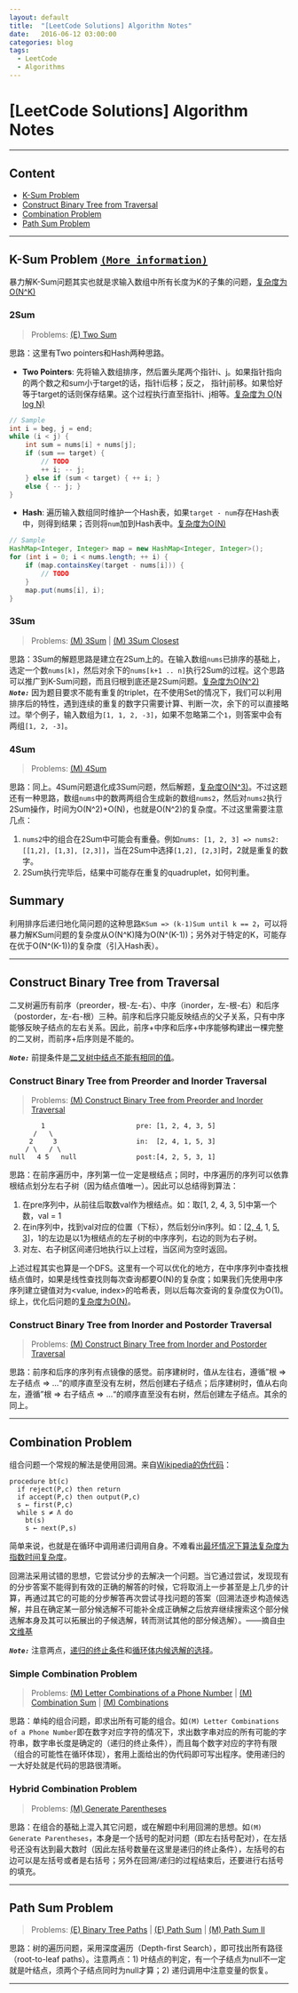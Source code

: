 ```yaml
---
layout: default
title:  "[LeetCode Solutions] Algorithm Notes"
date:   2016-06-12 03:00:00
categories: blog
tags: 
  - LeetCode
  - Algorithms
---
```


<!-- Some JS elements -->
<div class="elevator-button" title="Back to Content"></div>
<script>
var offset = 0;
// https://github.com/tholman/elevator.js
window.onload = function() {
  var elevator = new Elevator({
    element: document.querySelector('.elevator-button'),
    targetElement: document.querySelector('#content'),
    duration: 1000
  });
  offset = elevator.getVerticalOffset();
}
window.onscroll = function() {
	if( $(window).scrollTop() > offset )
		$(".elevator-button").fadeIn(1000);
	else
		$(".elevator-button").fadeOut(1000);
}
</script>

# [LeetCode Solutions] Algorithm Notes
------

<a name="content"></a>

## Content  

- <a href="#ksum">K-Sum Problem</a>
- <a href="#construct_binary_tree_from_traversal">Construct Binary Tree from Traversal</a>
- <a href="#combination">Combination Problem</a>
- <a href="#path_sum">Path Sum Problem</a>

------

<a name="ksum"></a>

## K-Sum Problem [**`(More information)`**](http://www.sigmainfy.com/blog/summary-of-ksum-problems.html)  

暴力解K-Sum问题其实也就是求输入数组中所有长度为K的子集的问题，<u>复杂度为O(N^K)</u>

### 2Sum  

> Problems: [(E) Two Sum](https://leetcode.com/problems/two-sum/)

思路：这里有Two pointers和Hash两种思路。  

- **Two Pointers**: 先将输入数组排序，然后置头尾两个指针i、j。如果指针指向的两个数之和sum小于target的话，指针i后移；反之， 指针j前移。如果恰好等于target的话则保存结果。这个过程执行直至指针i、j相等。<u>复杂度为 O(N log N)</u>  

```java
// Sample
int i = beg, j = end;
while (i < j) {
	int sum = nums[i] + nums[j];
	if (sum == target) {
		// TODO
		++ i; -- j;
	} else if (sum < target) { ++ i; }
	else { -- j; }
}
```  
- **Hash**:  遍历输入数组同时维护一个Hash表，如果`target - num`存在Hash表中，则得到结果；否则将`num`加到Hash表中。<u>复杂度为O(N)</u>  

```java
// Sample
HashMap<Integer, Integer> map = new HashMap<Integer, Integer>();
for (int i = 0; i < nums.length; ++ i) {
	if (map.containsKey(target - nums[i])) {
		// TODO
	}
	map.put(nums[i], i);
}
```

### 3Sum  

> Problems: [(M) 3Sum](https://leetcode.com/problems/3sum/) \| [(M) 3Sum Closest](https://leetcode.com/problems/3sum-closest/)

思路：3Sum的解题思路是建立在2Sum上的。在输入数组`nums`已排序的基础上，选定一个数`nums[k]`，然后对余下的`nums[k+1 .. n]`执行2Sum的过程。这个思路可以推广到K-Sum问题，而且归根到底还是2Sum问题。<u>复杂度为O(N^2)</u>  
***`Note:`*** 因为题目要求不能有重复的triplet，在不使用Set的情况下，我们可以利用排序后的特性，遇到连续的重复的数字只需要计算、判断一次，余下的可以直接略过。举个例子，输入数组为`[1, 1, 2, -3]`，如果不忽略第二个`1`，则答案中会有两组`[1, 2, -3]`。

### 4Sum  

> Problems: [(M) 4Sum](https://leetcode.com/problems/4sum/)

思路：同上。4Sum问题退化成3Sum问题，然后解题，<u>复杂度O(N^3)</u>。不过这题还有一种思路，数组`nums`中的数两两组合生成新的数组`nums2`，然后对`nums2`执行2Sum操作，时间为O(N^2)+O(N)，也就是O(N^2)的复杂度。不过这里需要注意几点：  

1. `nums2`中的组合在2Sum中可能会有重叠。例如`nums: [1, 2, 3] => nums2: [[1,2], [1,3], [2,3]]`，当在2Sum中选择`[1,2], [2,3]`时，2就是重复的数字。  
2. 2Sum执行完毕后，结果中可能存在重复的quadruplet，如何判重。    

## Summary 
利用排序后递归地化简问题的这种思路`KSum => (k-1)Sum until k == 2`，可以将暴力解KSum问题的复杂度从O(N^K)降为O(N^(K-1))；另外对于特定的K，可能存在优于O(N^(K-1))的复杂度（引入Hash表）。

------

<a name="construct_binary_tree_from_traversal"></a>

## Construct Binary Tree from Traversal

二叉树遍历有前序（preorder，根-左-右）、中序（inorder，左-根-右）和后序（postorder，左-右-根）三种。前序和后序只能反映结点的父子关系，只有中序能够反映子结点的左右关系。因此，前序+中序和后序+中序能够构建出一棵完整的二叉树，而前序+后序则是不能的。

***`Note:`*** 前提条件是<u>二叉树中结点不能有相同的值</u>。  

### Construct Binary Tree from Preorder and Inorder Traversal

> Problems: [(M) Construct Binary Tree from Preorder and Inorder Traversal](https://leetcode.com/problems/construct-binary-tree-from-preorder-and-inorder-traversal/)

	        1                       pre: [1, 2, 4, 3, 5]
	      /   \
	     2     3                    in:  [2, 4, 1, 5, 3]
	    / \   / \
	null   4 5   null               post:[4, 2, 5, 3, 1]

思路：在前序遍历中，序列第一位一定是根结点；同时，中序遍历的序列可以依靠根结点划分左右子树（因为结点值唯一）。因此可以总结得到算法：  

1. 在pre序列中，从前往后取数val作为根结点。如：取[1, 2, 4, 3, 5]中第一个数，val = 1  
2. 在in序列中，找到val对应的位置（下标），然后划分in序列。如：[<u>2, 4</u>, 1, <u>5, 3</u>]，1的左边是以1为根结点的左子树的中序序列，右边的则为右子树。  
3. 对左、右子树区间递归地执行以上过程，当区间为空时返回。  

上述过程其实也算是一个DFS。这里有一个可以优化的地方，在中序序列中查找根结点值时，如果是线性查找则每次查询都要O(N)的复杂度；如果我们先使用中序序列建立键值对为<value, index>的哈希表，则以后每次查询的复杂度仅为O(1)。综上，优化后问题的<u>复杂度为O(N)</u>。  

### Construct Binary Tree from Inorder and Postorder Traversal

> Problems: [(M) Construct Binary Tree from Inorder and Postorder Traversal](https://leetcode.com/problems/construct-binary-tree-from-inorder-and-postorder-traversal/)

思路：前序和后序的序列有点镜像的感觉。前序建树时，值从左往右，遵循”根 => 左子结点 => ...“的顺序直至没有左树，然后创建右子结点；后序建树时，值从右向左，遵循”根 => 右子结点 => ...“的顺序直至没有右树，然后创建左子结点。其余的同上。

------

<a name="combination"></a>

## Combination Problem

组合问题一个常规的解法是使用回溯。来自[Wikipedia的伪代码](https://en.wikipedia.org/wiki/Backtracking)：

```
procedure bt(c)
  if reject(P,c) then return
  if accept(P,c) then output(P,c)
  s ← first(P,c)
  while s ≠ Λ do
    bt(s)
    s ← next(P,s)
```

简单来说，也就是在循环中调用递归调用自身。不难看出<u>最坏情况下算法复杂度为指数时间复杂度</u>。  

回溯法采用试错的思想，它尝试分步的去解决一个问题。当它通过尝试，发现现有的分步答案不能得到有效的正确的解答的时候，它将取消上一步甚至是上几步的计算，再通过其它的可能的分步解答再次尝试寻找问题的答案（回溯法逐步构造候选解，并且在确定某一部分候选解不可能补全成正确解之后放弃继续搜索这个部分候选解本身及其可以拓展出的子候选解，转而测试其他的部分候选解）。——摘自[中文维基](https://zh.wikipedia.org/wiki/%E5%9B%9E%E6%BA%AF%E6%B3%95)

***`Note:`*** 注意两点，<u>递归的终止条件</u>和<u>循环体内候选解的选择</u>。

### Simple Combination Problem

> Problems: [(M) Letter Combinations of a Phone Number](https://leetcode.com/problems/letter-combinations-of-a-phone-number/) \| [(M) Combination Sum](https://leetcode.com/problems/combination-sum/) \| [(M) Combinations](https://leetcode.com/problems/combinations/)

思路：单纯的组合问题，即求出所有可能的组合。如`(M) Letter Combinations of a Phone Number`即在数字对应字符的情况下，求出数字串对应的所有可能的字符串，数字串长度是确定的（递归的终止条件），而且每个数字对应的字符有限（组合的可能性在循环体现），套用上面给出的伪代码即可写出程序。使用递归的一大好处就是代码的思路很清晰。

### Hybrid Combination Problem

> Problems: [(M) Generate Parentheses](https://leetcode.com/problems/generate-parentheses/)

思路：在组合的基础上混入其它问题，或在解题中利用回溯的思想。如`(M) Generate Parentheses`，本身是一个括号的配对问题（即左右括号配对），在左括号还没有达到最大数时（因此左括号数量在这里是递归的终止条件），左括号的右边可以是左括号或者是右括号；另外在回溯/递归的过程结束后，还要进行右括号的填充。

------

<a name="path_sum"></a>

## Path Sum Problem

> Problems: [(E) Binary Tree Paths](https://leetcode.com/problems/binary-tree-paths/) \| [(E) Path Sum](https://leetcode.com/problems/path-sum/) \| [(M) Path Sum II](https://leetcode.com/problems/path-sum-ii/)

思路：树的遍历问题，采用深度遍历（Depth-first Search），即可找出所有路径（root-to-leaf paths）。注意两点：1) 叶结点的判定，有一个子结点为null不一定就是叶结点，须两个子结点同时为null才算；2) 递归调用中注意变量的恢复。

------